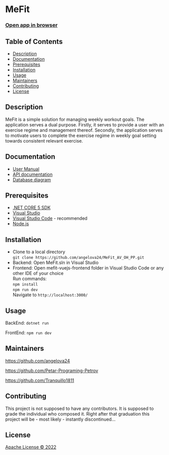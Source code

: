 # MeFit

### [Open app in browser]()

## Table of Contents

- [Description](#description)
- [Documentation](#documentation)
- [Prerequisites](#prerequisites)
- [Installation](#installation)
- [Usage](#usage)
- [Maintainers](#maintainers)
- [Contributing](#contributing)
- [License](#license)

## Description

MeFit is a simple solution for managing weekly workout goals.
The application serves a dual purpose. Firstly, it serves to provide a user
with an exercise regime and management thereof. Secondly, the application serves to
motivate users to complete the exercise regime in weekly goal setting towards consistent
relevant exercise.

## Documentation

- [User Manual]()
- [API documentation](https://mefitapi-va-pp-oh.azurewebsites.net/)
- [Database diagram]()

## Prerequisites

- [.NET CORE 5 SDK](https://dotnet.microsoft.com/en-us/download/dotnet/5.0)
- [Visual Studio](https://visualstudio.microsoft.com/de/free-developer-offers/)
- [Visual Studio Code](https://code.visualstudio.com/download) - recommended
- [Node.js](https://nodejs.org/en/download/)

## Installation

 - Clone to a local directory\
 `git clone https://github.com/angelova24/MeFit_AV_OH_PP.git`
 - Backend: Open MeFit.sln in Visual Studio
 - Frontend: Open mefit-vuejs-frontend folder in Visual Studio Code or any other IDE of your choice\
  Run commands:\
  `npm install`\
  `npm run dev`\
  Navigate to `http://localhost:3000/`

## Usage

BackEnd: `dotnet run`

FrontEnd: `npm run dev`

## Maintainers

<https://github.com/angelova24>

<https://github.com/Petar-Programing-Petrov>

<https://github.com/Tranquillo1811>

## Contributing
This project is not supposed to have any contributors.
It is supposed to grade the individual who composed it.
Right after that graduation this project will be - most likely - instantly discontinued...

## License

[Apache License &copy; 2022](./LICENSE)